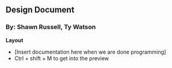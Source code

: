 ## Design Document
### By: Shawn Russell, Ty Watson

**Layout**
- [Insert documentation here when we are done programming]
- Ctrl + shift + M to get into the preview 
